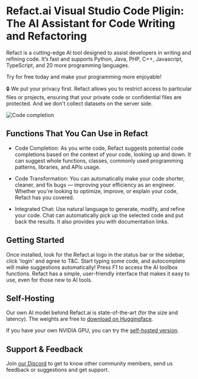# Refact.ai Visual Studio Code Pligin: The AI Assistant for Code Writing and Refactoring


Refact is a cutting-edge AI tool designed to assist developers in writing and refining code.
It’s fast and supports Python, Java, PHP, C++, Javascript, TypeScript, and 20 more programming languages.

Try for free today and make your programming more enjoyable!

🔒 We put your privacy first. Refact allows you to restrict access to particular files or projects, ensuring that your private code or confidential files are protected. And we don't collect datasets on the server side.


![Code completion](autocomplete.gif)



## Functions That You Can Use in Refact

 * Code Completion: As you write code, Refact suggests potential code completions based on the context of your code, looking up and down. It can suggest whole functions, classes, commonly used programming patterns, libraries, and APIs usage.

 * Code Transformation: You can automatically make your code shorter, cleaner, and fix bugs — improving your efficiency as an engineer. Whether you're looking to optimize, improve, or explain your code, Refact has you covered.

 * Integrated Chat: Use natural language to generate, modify, and refine your code. Chat can automatically pick up the selected code and put back the results. It also provides you with documentation links.


## Getting Started

Once installed, look for the Refact.ai logo in the status bar or the sidebar, click 'login' and agree to T&C. Start typing some code, and autocomplete will make suggestions automatically! Press F1 to access the AI toolbox functions. Refact has a simple, user-friendly interface that makes it easy to use, even for those new to AI tools.


## Self-Hosting

Our own AI model behind Refact.ai is state-of-the-art (for the size and latency). The weights are free to [download on Huggingface](https://huggingface.co/smallcloudai).

If you have your own NVIDIA GPU, you can try the [self-hosted version](https://refact.smallcloud.ai/docker).


## Support & Feedback

Join [our Discord](https://www.smallcloud.ai/discord) to get to know other community members, send us feedback or suggestions and get support.


